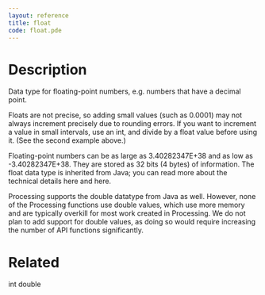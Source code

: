 ```yaml
---
layout: reference
title: float
code: float.pde
---
```


# Description

Data type for floating-point numbers, e.g. numbers that have a decimal point.

Floats are not precise, so adding small values (such as 0.0001) may not always increment precisely due to rounding errors. If you want to increment a value in small intervals, use an int, and divide by a float value before using it. (See the second example above.)

Floating-point numbers can be as large as 3.40282347E+38 and as low as -3.40282347E+38. They are stored as 32 bits (4 bytes) of information. The float data type is inherited from Java; you can read more about the technical details here and here.

Processing supports the double datatype from Java as well. However, none of the Processing functions use double values, which use more memory and are typically overkill for most work created in Processing. We do not plan to add support for double values, as doing so would require increasing the number of API functions significantly.

# Related

int
double
